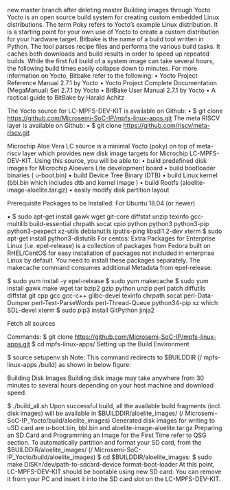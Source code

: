 new master branch after deleting master
Building images through Yocto
Yocto is an open source build system for creating custom embedded Linux distributions. The term Poky refers to Yocto’s example Linux distribution. It is a starting point for your own use of Yocto to create a custom distribution for your hardware target.
Bitbake is the name of a build tool written in Python. The tool parses recipe files and performs the various build tasks. It caches both downloads and build results in order to speed up repeated builds. While the first full build of a system image can take several hours, the following build times easily collapse down to minutes.
 For more information on Yocto, Bitbake refer to the following:
•	Yocto Project Reference Manual 2.7.1 by Yocto
•	Yocto Project Complete Documentation (MegaManual) Set 2.7.1 by Yocto
•	BitBake User Manual 2.7.1 by Yocto
•	A ractical guide to BitBake by Harald Achitz

The Yocto source for LC-MPFS-DEV-KIT is available on Github:
•	$ git clone https://github.com/Microsemi-SoC-IP/mpfs-linux-apps.git 
The meta RISCV layer is available on Github:
•	$ git clone https://github.com/riscv/meta-riscv.git 

Microchip Aloe Vera LC source is a minimal Yocto (poky)  on top of meta-riscv layer which provides new disk image targets for Microchip LC-MPFS-DEV-KIT.
 Using this source, you will be able to:
•	build predefined disk images for Microchip Aloevera Lite development board
•	build bootloader binaries ( u-boot.bin)
•	build Device Tree Binary (DTB)
•	build Linux kernel (bbl.bin which includes dtb and kernel image )
•	build Rootfs (aloelite-image-aloelite.tar.gz)
•	easily modify disk partition layout

Prerequisite Packages to be Installed:
For Ubuntu 18.04 (or newer)
 
•	$ sudo apt-get install gawk wget git-core diffstat unzip texinfo gcc-multilib build-essential chrpath socat cpio python python3 python3-pip python3-pexpect  xz-utils debianutils iputils-ping libsdl1.2-dev xterm
                                            $ sudo apt-get install python3-distutils
For centos:
Extra Packages for Enterprise Linux (i.e. epel-release) is a collection of packages from Fedora built on RHEL/CentOS for easy installation of packages not included in enterprise Linux by default. You need to install these packages separately.
The makecache command consumes additional Metadata from epel-release.
 
$ sudo yum install -y epel-release
 $ sudo yum makecache
$ sudo yum install gawk make wget tar bzip2 gzip python unzip perl patch diffutils diffstat git cpp gcc gcc-c++ glibc-devel texinfo chrpath socat  perl-Data-Dumper perl-Text-ParseWords perl-Thread-Queue python34-pip xz     which SDL-devel xterm 
$ sudo pip3 install GitPython jinja2
                        
Fetch all sources
 
 
Commands:
$ git clone https://github.com/Microsemi-SoC-IP/mpfs-linux-apps.git
$ cd mpfs-linux-apps/
Setting up the Build Environment
 
$ source setupenv.sh
Note: This command redirects to $BUILDDIR (<path>/ mpfs-linux-apps /build) as shown in below figure:
 
Building Disk Images
Building disk image may take anywhere from 30 minutes to several hours depending on your host machine and download speed.
 
$ ./build_all.sh
Upon successful build, all the available build fragments (incl. disk images) will be available in $BUILDDIR/aloelite_images/ (<path>/ Microsemi-SoC-IP_Yocto/build/aloelite_images)
Generated disk images for writing to uSD card are
u-boot.bin, bbl.bin and aloelite-image-aloelite.tar.gz
Preparing an SD Card and Programming an Image for the First Time
refer to QSG section.
To automatically partition and format your SD card, from the $BUILDDIR/aloelite_images/  (<path>/ Microsemi-SoC-IP_Yocto/build/aloelite_images)
     $ cd $BUILDDIR/aloelite_images:
     $ sudo make DISK=/dev/path-to-sdcard-device format-boot-loader
At this point, LC-MPFS-DEV-KIT should be bootable using  new SD card. You can remove it from your PC and insert it into the SD card slot on the LC-MPFS-DEV-KIT.










